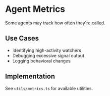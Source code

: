 # Agent Metrics
Some agents may track how often they're called.

## Use Cases
- Identifying high-activity watchers
- Debugging excessive signal output
- Logging behavioral changes

## Implementation
See `utils/metrics.ts` for available utilities.